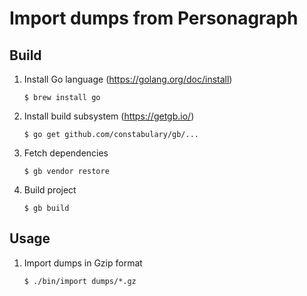 # Import dumps from Personagraph

## Build

1. Install Go language (https://golang.org/doc/install)

    `$ brew install go`

2. Install build subsystem (https://getgb.io/)

    `$ go get github.com/constabulary/gb/...`

3. Fetch dependencies

    `$ gb vendor restore`

4. Build project

    `$ gb build`


## Usage

1. Import dumps in Gzip format
    
    `$ ./bin/import dumps/*.gz`
